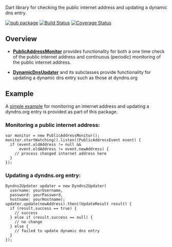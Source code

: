 Dart library for checking the public internet address
and updating a dynamic dns entry.

[![pub package](https://img.shields.io/pub/v/ddns_client.svg)](https://pub.dartlang.org/packages/ddns_client)
[![Build Status](https://travis-ci.org/danrubel/dart_ddns_client.svg?branch=master)](https://travis-ci.org/danrubel/dart_ddns_client)
[![Coverage Status](https://img.shields.io/coveralls/danrubel/ddns_client.svg)](https://coveralls.io/r/danrubel/ddns_client)


## Overview

 * __[PublicAddressMonitor](lib/public_address.dart)__ 
   provides functionality for both
   a one time check of the public internet address
   and continuous (periodic) monitoring of the public internet address.

 * __[DynamicDnsUpdater](lib/ddns_updater.dart)__ 
   and its subclasses provide functionality
   for updating a dynamic dns entry such as those at dyndns.org

## Example

A [simple example](example/simple_address_monitor.dart)
for monitoring an internet address and updating a dyndns.org entry
is provided as part of this package.

### Monitoring a public internet address:

```
var monitor = new PublicAddressMonitor();
monitor.startWatching().listen((PublicAddressEvent event) {
  if (event.oldAddress != null &&
      event.oldAddress != event.newAddress) {
    // process changed internet address here
  }
});
```

### Updating a dyndns.org entry:

```
Dyndns2Updater updater = new Dyndns2Updater(
  username: yourUsername,
  password: yourPassword,
  hostname: yourHostname);
updater.update(newAddress).then((UpdateResult result) {
  if (result.success == true) {
    // success
  } else if (result.success == null) {
    // no change
  } else {
    // failed to update dynamic dns entry
  }
});
```
